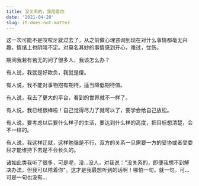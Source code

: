```yaml
---
title: 没关系的，我陪着你
date: '2021-04-28'
slug: it-does-not-matter
---
```


这一次可能不是咬咬牙就过去了，从之前做心理咨询到现在对什么事情都毫无兴趣，情绪上也阴晴不定。对莫名其妙的事情感到开心，难过，忧伤。

期间我若有若无的问了很多人，我该怎么办？

有人说，我就是好欺负，我就是傻。

有人说，我不能对事物抱有期待，适当降低期待值。

有人说，我去了更大的平台，看到的世界就不一样了。

有人说，我已经很棒啦！自己觉得尽力了就可以了，要学会给自己放松。

有人说，要考虑以后要什么样子的生活，要达到什么样的高度，把目标想清楚，会不一样的。

有人说，我这样迁就，这样勉强是不行，双方的关系一旦需要一方的妥协或者受委屈才能维持下去是不会长久的。

诸如此类我听了很多，可是呢，没...没人，对我说："没关系的，即便我想不到解决办法，但我可以陪着你"。这才是我最想听到的话啊！哪怕一句，就一句。可...可是一句也没有...

